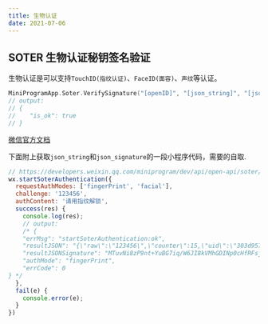 ```yaml
---
title: 生物认证
date: 2021-07-06
---
```




## SOTER 生物认证秘钥签名验证



生物认证是可以支持`TouchID(指纹认证)`、`FaceID(面容)`、`声纹`等认证。

``` go
MiniProgramApp.Soter.VerifySignature("[openID]", "[json_string]", "[json_signature]")
// output:
// {
//    "is_ok": true
// }

```

[微信官方文档](https://developers.weixin.qq.com/miniprogram/dev/api-backend/open-api/soter/soter.verifySignature.html)

下面附上获取`json_string`和`json_signature`的一段小程序代码，需要的自取.

``` js
// https://developers.weixin.qq.com/miniprogram/dev/api/open-api/soter/wx.startSoterAuthentication.html
wx.startSoterAuthentication({
  requestAuthModes: ['fingerPrint', 'facial'],
  challenge: '123456',
  authContent: '请用指纹解锁',
  success(res) {
    console.log(res);
    // output:
    /* {
    "errMsg": "startSoterAuthentication:ok",
    "resultJSON": "{\"raw\":\"123456\",\"counter\":15,\"uid\":\"303d957f373ab2536b1a5e087e80ddf3\",\"cpu_id\":\"CDF3C5B8-EB98-4CD6-9733-7F920551FD86\"}",
    "resultJSONSignature": "MTuvNi8zP9nt+YuBG7iq/W6JI8kVMhGDINp0cHfRFsjyg7170YTpglMW13SI3lx4zC/t77D6Q==",
    "authMode": "fingerPrint",
    "errCode": 0
} */
  },
  fail(e) {
    console.error(e);
  }
})
```
